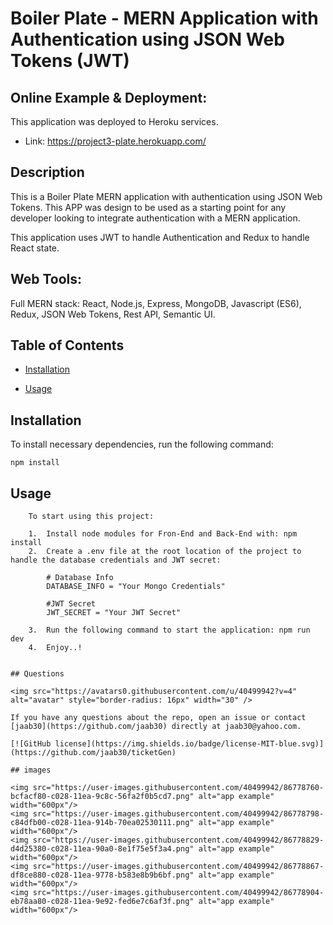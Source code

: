 
# Boiler Plate - MERN Application with Authentication using JSON Web Tokens (JWT)  

## Online Example & Deployment:

This application was deployed to Heroku services.
-  Link: https://project3-plate.herokuapp.com/

## Description

This is a Boiler Plate MERN application with authentication using JSON Web Tokens. This APP was design to be used as a starting point for any developer looking to integrate authentication with a MERN application.

This application uses JWT to handle Authentication and Redux to handle React state.

## Web Tools:

Full MERN stack: React, Node.js, Express, MongoDB, Javascript (ES6), Redux, JSON Web Tokens, Rest API, Semantic UI.

## Table of Contents 

* [Installation](#installation)

* [Usage](#usage)



## Installation

To install necessary dependencies, run the following command:

```
npm install
```

## Usage
``` 
    To start using this project: 

    1.  Install node modules for Fron-End and Back-End with: npm install
    2.  Create a .env file at the root location of the project to handle the database credentials and JWT secret:
    
        # Database Info
        DATABASE_INFO = "Your Mongo Credentials"

        #JWT Secret
        JWT_SECRET = "Your JWT Secret"

    3.  Run the following command to start the application: npm run dev
    4.  Enjoy..!


## Questions

<img src="https://avatars0.githubusercontent.com/u/40499942?v=4" alt="avatar" style="border-radius: 16px" width="30" />

If you have any questions about the repo, open an issue or contact [jaab30](https://github.com/jaab30) directly at jaab30@yahoo.com.

[![GitHub license](https://img.shields.io/badge/license-MIT-blue.svg)](https://github.com/jaab30/ticketGen)

## images

<img src="https://user-images.githubusercontent.com/40499942/86778760-bcfacf80-c028-11ea-9c8c-56fa2f0b5cd7.png" alt="app example" width="600px"/>
<img src="https://user-images.githubusercontent.com/40499942/86778798-c84dfb00-c028-11ea-914b-70ea02530111.png" alt="app example" width="600px"/>
<img src="https://user-images.githubusercontent.com/40499942/86778829-d4d25380-c028-11ea-90a0-8e1f75e5f3a4.png" alt="app example" width="600px"/>
<img src="https://user-images.githubusercontent.com/40499942/86778867-df8ce880-c028-11ea-9778-b583e8b9b6bf.png" alt="app example" width="600px"/>
<img src="https://user-images.githubusercontent.com/40499942/86778904-eb78aa80-c028-11ea-9e92-fed6e7c6af3f.png" alt="app example" width="600px"/>


